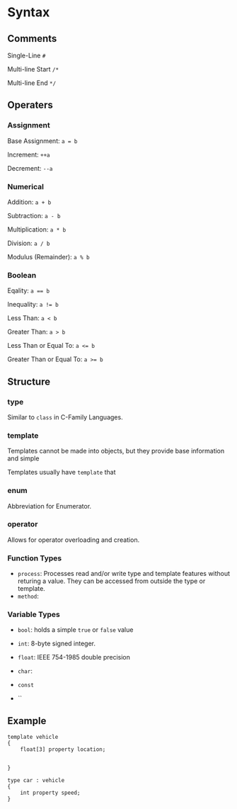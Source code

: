# Syntax
## Comments
Single-Line	`#`

Multi-line Start	`/*`

Multi-line End	`*/`

## Operaters
### Assignment
Base Assignment:	`a = b`

Increment:	`++a`

Decrement:	`--a`

### Numerical
Addition:	`a + b`

Subtraction:	`a - b`

Multiplication:	`a * b`

Division:	`a / b`

Modulus (Remainder):	`a % b`

### Boolean
Eqality:	`a == b`

Inequality:	`a != b`

Less Than:	`a < b`

Greater Than:	`a > b`

Less Than or Equal To:	`a <= b`

Greater Than or Equal To:	`a >= b`

## Structure
### type
Similar to `class` in C-Family Languages.

### template
Templates cannot be made into objects, but they provide base information and simple 

Templates usually have `template` that

### enum
Abbreviation for Enumerator.

### operator
Allows for operator overloading and creation.

### Function Types
- `process`: Processes read and/or write type and template features without returing a value. They can be accessed from outside the type or template.
- `method`: 

### Variable Types
- `bool`: holds a simple `true` or `false` value
- `int`: 8-byte signed integer.
- `float`: IEEE 754-1985 double precision
- `char`: 

- `const`
- ``


## Example
```
template vehicle
{
	float[3] property location;

	
}

type car : vehicle
{
	int property speed;
}
```
